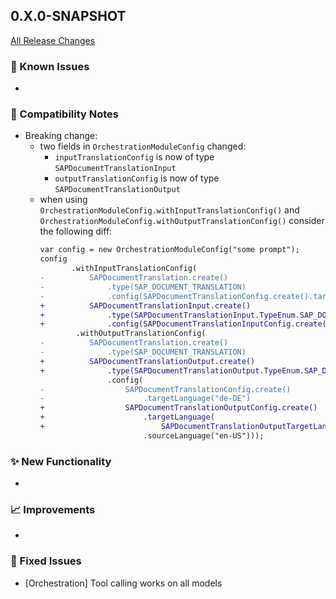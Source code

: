 ## 0.X.0-SNAPSHOT

[All Release Changes](https://github.com/SAP/ai-sdk-java/releases/)

### 🚧 Known Issues

-

### 🔧 Compatibility Notes

- Breaking change:
  - two fields in `OrchestrationModuleConfig` changed:
    - `inputTranslationConfig` is now of type `SAPDocumentTranslationInput`
    - `outputTranslationConfig` is now of type `SAPDocumentTranslationOutput`
  - when using `OrchestrationModuleConfig.withInputTranslationConfig()` and `OrchestrationModuleConfig.withOutputTranslationConfig()` consider the following diff:
    ```diff
    var config = new OrchestrationModuleConfig("some prompt");
    config
           .withInputTranslationConfig(
    -          SAPDocumentTranslation.create()
    -              .type(SAP_DOCUMENT_TRANSLATION)
    -              .config(SAPDocumentTranslationConfig.create().targetLanguage("en-US")))
    +          SAPDocumentTranslationInput.create()
    +              .type(SAPDocumentTranslationInput.TypeEnum.SAP_DOCUMENT_TRANSLATION)
    +              .config(SAPDocumentTranslationInputConfig.create().targetLanguage("en-US")))
            .withOutputTranslationConfig(
    -          SAPDocumentTranslation.create()
    -              .type(SAP_DOCUMENT_TRANSLATION)
    +          SAPDocumentTranslationOutput.create()
    +              .type(SAPDocumentTranslationOutput.TypeEnum.SAP_DOCUMENT_TRANSLATION)
                   .config(
    -                  SAPDocumentTranslationConfig.create()
    -                      .targetLanguage("de-DE")
    +                  SAPDocumentTranslationOutputConfig.create()
    +                      .targetLanguage(
    +                          SAPDocumentTranslationOutputTargetLanguage.create("de-DE"))
                           .sourceLanguage("en-US"))); 
    ```

### ✨ New Functionality

-

### 📈 Improvements

-

### 🐛 Fixed Issues

- [Orchestration] Tool calling works on all models

